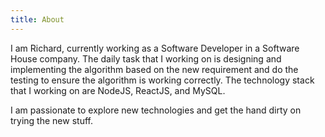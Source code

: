 ```yaml
---
title: About
---
```

 I am Richard, currently working as a Software Developer in a Software House company.
 The daily task that I working on is designing and implementing the algorithm based on the 
 new requirement and do the testing to ensure the algorithm is working correctly.
 The technology stack that I working on are NodeJS, ReactJS, and MySQL.

 I am passionate to explore new technologies and get the hand dirty on trying the new stuff.
 
